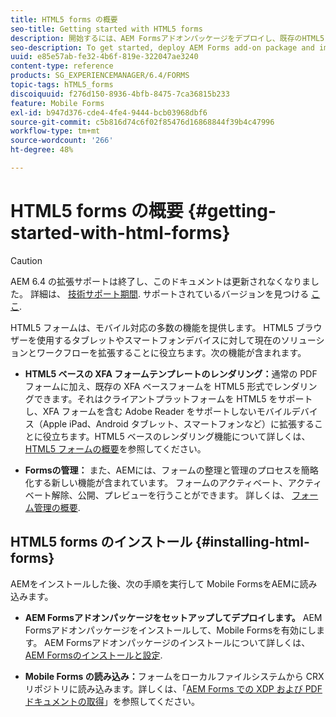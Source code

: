 ```yaml
---
title: HTML5 forms の概要
seo-title: Getting started with HTML5 forms
description: 開始するには、AEM Formsアドオンパッケージをデプロイし、既存のHTML5 forms をAEMに読み込みます。
seo-description: To get started, deploy AEM Forms add-on package and import existing HTML5 forms to AEM.
uuid: e85e57ab-fe32-4b6f-819e-322047ae3240
content-type: reference
products: SG_EXPERIENCEMANAGER/6.4/FORMS
topic-tags: hTML5_forms
discoiquuid: f276d150-8936-4bfb-8475-7ca36815b233
feature: Mobile Forms
exl-id: b947d376-cde4-4fe4-9444-bcb03968dbf6
source-git-commit: c5b816d74c6f02f85476d16868844f39b4c47996
workflow-type: tm+mt
source-wordcount: '266'
ht-degree: 48%

---
```


# HTML5 forms の概要 {#getting-started-with-html-forms}

>[!CAUTION]
>
>AEM 6.4 の拡張サポートは終了し、このドキュメントは更新されなくなりました。 詳細は、 [技術サポート期間](https://helpx.adobe.com/jp/support/programs/eol-matrix.html). サポートされているバージョンを見つける [ここ](https://experienceleague.adobe.com/docs/?lang=ja).

HTML5 フォームは、モバイル対応の多数の機能を提供します。 HTML5 ブラウザーを使用するタブレットやスマートフォンデバイスに対して現在のソリューションとワークフローを拡張することに役立ちます。次の機能が含まれます。

* **HTML5 ベースの XFA フォームテンプレートのレンダリング：**&#x200B;通常の PDF フォームに加え、既存の XFA ベースフォームを HTML5 形式でレンダリングできます。それはクライアントプラットフォームを HTML5 をサポートし、XFA フォームを含む Adobe Reader をサポートしないモバイルデバイス（Apple iPad、Android タブレット、スマートフォンなど）に拡張することに役立ちます。HTML5 ベースのレンダリング機能について詳しくは、[HTML5 フォームの概要](/help/forms/using/introduction.md)を参照してください。

* **Formsの管理：** また、AEMには、フォームの整理と管理のプロセスを簡略化する新しい機能が含まれています。 フォームのアクティベート、アクティベート解除、公開、プレビューを行うことができます。 詳しくは、 [フォーム管理の概要](/help/forms/using/introduction-managing-forms.md).

## HTML5 forms のインストール {#installing-html-forms}

AEMをインストールした後、次の手順を実行して Mobile FormsをAEMに読み込みます。

* **AEM Formsアドオンパッケージをセットアップしてデプロイします。** AEM Formsアドオンパッケージをインストールして、Mobile Formsを有効にします。 AEM Formsアドオンパッケージのインストールについて詳しくは、 [AEM Formsのインストールと設定](/help/forms/using/installing-configuring-aem-forms-osgi.md).

* **Mobile Forms の読み込み：**&#x200B;フォームをローカルファイルシステムから CRX リポジトリに読み込みます。詳しくは、「[AEM Forms での XDP および PDF ドキュメントの取得](/help/forms/using/get-xdp-pdf-documents-aem.md)」を参照してください。

